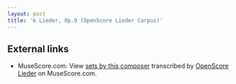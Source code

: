 ```yaml
---
layout: post
title: '6 Lieder, Op.9 (OpenScore Lieder Corpus)'
---
```


## External links

- MuseScore.com: View [sets by this composer] transcribed by [OpenScore Lieder] on MuseScore.com.

[sets by this composer]: https://musescore.com/openscore-lieder-corpus/sets/5016683
[OpenScore Lieder]: https://musescore.com/openscore-lieder-corpus

